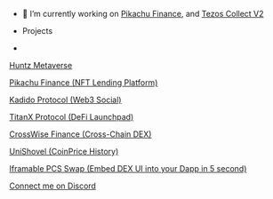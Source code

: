 
- 🔭 I’m currently working on [Pikachu Finance](https://staging.pikachu.fi), and [Tezos Collect V2](https://tezoscollect.io)

- Projects
- 
[Huntz Metaverse ](https://huntz.xyz)

[Pikachu Finance  (NFT Lending Platform)](https://staging.pikachu.fi)

[Kadido Protocol  (Web3 Social)](https://kadido.com)

[TitanX Protocol  (DeFi Launchpad)](https://titanx.org)

[CrossWise Finance  (Cross-Chain DEX)](https://crosswise.finance)

[UniShovel   (CoinPrice History)](https://github.com/toptal126/UniShovel)

[Iframable PCS Swap  (Embed DEX UI into your Dapp in 5 second)](https://github.com/toptal126/Iframable-Pancakeswap)

[Connect me on Discord](https://discordapp.com/users/1033931841658421370)
